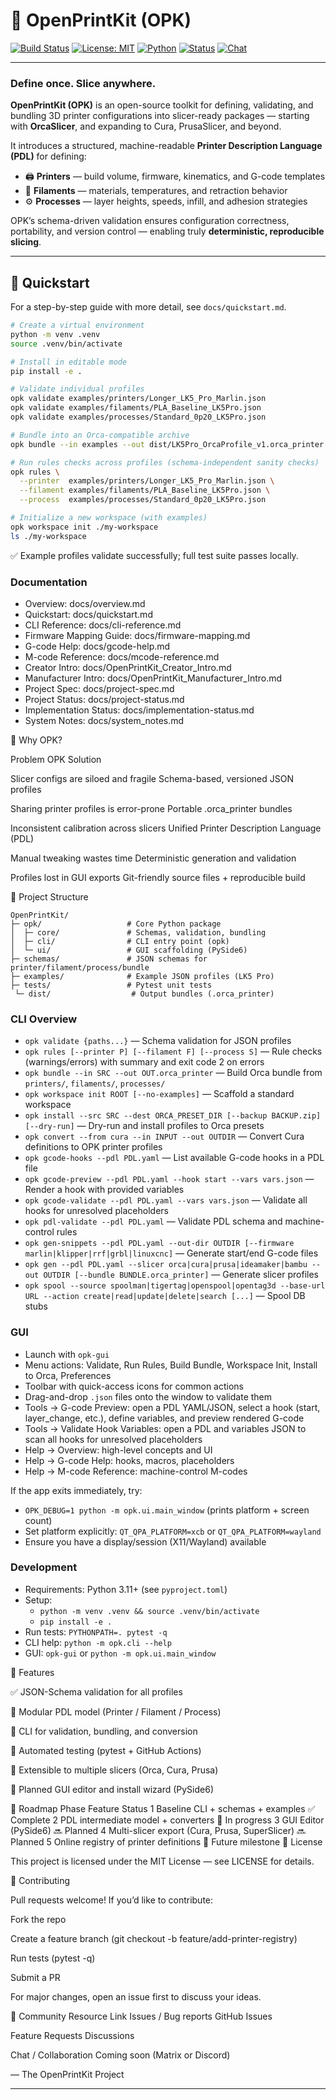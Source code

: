 # 🧩 OpenPrintKit (OPK)

[![Build Status](https://github.com/YOUR_USERNAME/OpenPrintKit/actions/workflows/ci.yml/badge.svg)](https://github.com/YOUR_USERNAME/OpenPrintKit/actions)
[![License: MIT](https://img.shields.io/badge/License-MIT-blue.svg)](LICENSE)
[![Python](https://img.shields.io/badge/python-3.11%20|%203.12%20|%203.13-blue.svg)](https://www.python.org/)
[![Status](https://img.shields.io/badge/status-active-success.svg)]()
[![Chat](https://img.shields.io/badge/community-chat-brightgreen.svg)]()

---

### Define once. Slice anywhere.
**OpenPrintKit (OPK)** is an open-source toolkit for defining, validating, and bundling 3D printer configurations into slicer-ready packages — starting with **OrcaSlicer**, and expanding to Cura, PrusaSlicer, and beyond.

It introduces a structured, machine-readable **Printer Description Language (PDL)** for defining:
- 🖨️ **Printers** — build volume, firmware, kinematics, and G-code templates
- 🧵 **Filaments** — materials, temperatures, and retraction behavior
- ⚙️ **Processes** — layer heights, speeds, infill, and adhesion strategies

OPK’s schema-driven validation ensures configuration correctness, portability, and version control — enabling truly **deterministic, reproducible slicing**.

---

## 🚀 Quickstart

For a step-by-step guide with more detail, see `docs/quickstart.md`.

```bash
# Create a virtual environment
python -m venv .venv
source .venv/bin/activate

# Install in editable mode
pip install -e .

# Validate individual profiles
opk validate examples/printers/Longer_LK5_Pro_Marlin.json
opk validate examples/filaments/PLA_Baseline_LK5Pro.json
opk validate examples/processes/Standard_0p20_LK5Pro.json

# Bundle into an Orca-compatible archive
opk bundle --in examples --out dist/LK5Pro_OrcaProfile_v1.orca_printer

# Run rules checks across profiles (schema-independent sanity checks)
opk rules \
  --printer  examples/printers/Longer_LK5_Pro_Marlin.json \
  --filament examples/filaments/PLA_Baseline_LK5Pro.json \
  --process  examples/processes/Standard_0p20_LK5Pro.json

# Initialize a new workspace (with examples)
opk workspace init ./my-workspace
ls ./my-workspace
```

✅ Example profiles validate successfully; full test suite passes locally.

### Documentation

- Overview: docs/overview.md
- Quickstart: docs/quickstart.md
- CLI Reference: docs/cli-reference.md
- Firmware Mapping Guide: docs/firmware-mapping.md
- G-code Help: docs/gcode-help.md
- M-code Reference: docs/mcode-reference.md
- Creator Intro: docs/OpenPrintKit_Creator_Intro.md
- Manufacturer Intro: docs/OpenPrintKit_Manufacturer_Intro.md
- Project Spec: docs/project-spec.md
- Project Status: docs/project-status.md
- Implementation Status: docs/implementation-status.md
- System Notes: docs/system_notes.md

🧠 Why OPK?

Problem	OPK Solution

Slicer configs are siloed and fragile	Schema-based, versioned JSON profiles

Sharing printer profiles is error-prone	Portable .orca_printer bundles

Inconsistent calibration across slicers	Unified Printer Description Language (PDL)

Manual tweaking wastes time	Deterministic generation and validation

Profiles lost in GUI exports	Git-friendly source files + reproducible build

🧰 Project Structure
```
OpenPrintKit/
├─ opk/                   # Core Python package
│  ├─ core/               # Schemas, validation, bundling
│  ├─ cli/                # CLI entry point (opk)
│  └─ ui/                 # GUI scaffolding (PySide6)
├─ schemas/               # JSON schemas for printer/filament/process/bundle
├─ examples/              # Example JSON profiles (LK5 Pro)
├─ tests/                 # Pytest unit tests
 └─ dist/                  # Output bundles (.orca_printer)
```

### CLI Overview

- `opk validate {paths...}` — Schema validation for JSON profiles
- `opk rules [--printer P] [--filament F] [--process S]` — Rule checks (warnings/errors) with summary and exit code 2 on errors
- `opk bundle --in SRC --out OUT.orca_printer` — Build Orca bundle from `printers/`, `filaments/`, `processes/`
- `opk workspace init ROOT [--no-examples]` — Scaffold a standard workspace
- `opk install --src SRC --dest ORCA_PRESET_DIR [--backup BACKUP.zip] [--dry-run]` — Dry-run and install profiles to Orca presets
- `opk convert --from cura --in INPUT --out OUTDIR` — Convert Cura definitions to OPK printer profiles
- `opk gcode-hooks --pdl PDL.yaml` — List available G-code hooks in a PDL file
- `opk gcode-preview --pdl PDL.yaml --hook start --vars vars.json` — Render a hook with provided variables
- `opk gcode-validate --pdl PDL.yaml --vars vars.json` — Validate all hooks for unresolved placeholders
- `opk pdl-validate --pdl PDL.yaml` — Validate PDL schema and machine-control rules
- `opk gen-snippets --pdl PDL.yaml --out-dir OUTDIR [--firmware marlin|klipper|rrf|grbl|linuxcnc]` — Generate start/end G-code files
- `opk gen --pdl PDL.yaml --slicer orca|cura|prusa|ideamaker|bambu --out OUTDIR [--bundle BUNDLE.orca_printer]` — Generate slicer profiles
- `opk spool --source spoolman|tigertag|openspool|opentag3d --base-url URL --action create|read|update|delete|search [...]` — Spool DB stubs

### GUI

- Launch with `opk-gui`
- Menu actions: Validate, Run Rules, Build Bundle, Workspace Init, Install to Orca, Preferences
- Toolbar with quick-access icons for common actions
- Drag-and-drop `.json` files onto the window to validate them
- Tools → G-code Preview: open a PDL YAML/JSON, select a hook (start, layer_change, etc.), define variables, and preview rendered G-code
- Tools → Validate Hook Variables: open a PDL and variables JSON to scan all hooks for unresolved placeholders
- Help → Overview: high-level concepts and UI
- Help → G-code Help: hooks, macros, placeholders
- Help → M-code Reference: machine-control M-codes

If the app exits immediately, try:

- `OPK_DEBUG=1 python -m opk.ui.main_window` (prints platform + screen count)
- Set platform explicitly: `QT_QPA_PLATFORM=xcb` or `QT_QPA_PLATFORM=wayland`
- Ensure you have a display/session (X11/Wayland) available

### Development

- Requirements: Python 3.11+ (see `pyproject.toml`)
- Setup:
  - `python -m venv .venv && source .venv/bin/activate`
  - `pip install -e .`
- Run tests: `PYTHONPATH=. pytest -q`
- CLI help: `python -m opk.cli --help`
- GUI: `opk-gui` or `python -m opk.ui.main_window`

🧩 Features

✅ JSON-Schema validation for all profiles

🧵 Modular PDL model (Printer / Filament / Process)

🧰 CLI for validation, bundling, and conversion

🧪 Automated testing (pytest + GitHub Actions)

🧠 Extensible to multiple slicers (Orca, Cura, Prusa)

🔧 Planned GUI editor and install wizard (PySide6)

🧱 Roadmap
Phase	Feature	Status
1	Baseline CLI + schemas + examples	✅ Complete
2	PDL intermediate model + converters	🚧 In progress
3	GUI Editor (PySide6)	🔜 Planned
4	Multi-slicer export (Cura, Prusa, SuperSlicer)	🔜 Planned
5	Online registry of printer definitions	🧩 Future milestone
🧾 License

This project is licensed under the MIT License — see LICENSE
 for details.

🤝 Contributing

Pull requests welcome!
If you’d like to contribute:

Fork the repo

Create a feature branch (git checkout -b feature/add-printer-registry)

Run tests (pytest -q)

Submit a PR

For major changes, open an issue first to discuss your ideas.

💬 Community
Resource	Link
Issues / Bug reports	GitHub Issues

Feature Requests	Discussions

Chat / Collaboration	Coming soon (Matrix or Discord)

— The OpenPrintKit Project


---
